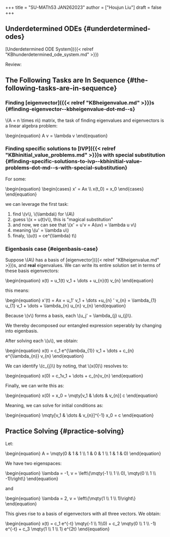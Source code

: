 +++
title = "SU-MATh53 JAN262023"
author = ["Houjun Liu"]
draft = false
+++

## Underdetermined ODEs {#underdetermined-odes}

[Underdetermined ODE System]({{< relref "KBhunderdetermined_ode_system.md" >}})

Review:


## The Following Tasks are In Sequence {#the-following-tasks-are-in-sequence}


### Finding [eigenvector]({{< relref "KBheigenvalue.md" >}})s {#finding-eigenvector--kbheigenvalue-dot-md--s}

\\(A = n \times n\\) matrix, the task of finding eigenvalues and eigenvectors is a linear algebra problem:

\begin{equation}
A v = \lambda v
\end{equation}


### Finding specific solutions to [IVP]({{< relref "KBhinitial_value_problems.md" >}})s with special substitution {#finding-specific-solutions-to-ivp--kbhinitial-value-problems-dot-md--s-with-special-substitution}

For some:

\begin{equation}
\begin{cases}
x'  = Ax \\\\
x(t\_0) = x\_0
\end{cases}
\end{equation}

we can leverage the first task:

1.  find \\(v\\), \\(\lambda\\) for \\(A\\)
2.  guess \\(x = u(t)v\\), this is "magical substitution"
3.  and now, we can see that \\(x' = u'v = A(uv) = \lambda u v\\)
4.  meaning \\(u' = \lambda u\\)
5.  finaly, \\(u(t) = ce^{\lambda} t\\)


### Eigenbasis case {#eigenbasis-case}

Suppose \\(A\\) has a basis of [eigenvector]({{< relref "KBheigenvalue.md" >}})s, and **real** eigenvalues. We can write its entire solution set in terms of these basis eigenvectors:

\begin{equation}
x(t) = u\_1(t) v\_1 + \dots + u\_{n}(t) v\_{n}
\end{equation}

this means:

\begin{equation}
x'(t) = Ax = u\_1' v\_1 + \dots +u\_{n} ' v\_{n} = \lambda\_{1} u\_{1} v\_1 + \dots + \lambda\_{n} u\_{n} v\_{n}
\end{equation}

Because \\(v\\) forms a basis, each \\(u\_j' = \lambda\_{j} u\_{j}\\).

We thereby decomposed our entangled expression seperably by changing into eigenbasis.

After solving each \\(u\\), we obtain:

\begin{equation}
x(t) = c\_1 e^{\lambda\_{1}} v\_1 + \dots  + c\_{n} e^{\lambda\_{n}} v\_{n}
\end{equation}

We can identify \\(c\_{j}\\) by noting, that \\(x(0)\\) resolves to:

\begin{equation}
x(0) = c\_1v\_1 + \dots + c\_{n}v\_{n}
\end{equation}

Finally, we can write this as:

\begin{equation}
x(0) = x\_0 = \mqty[v\_1 & \dots & v\_{n}] c
\end{equation}

Meaning, we can solve for initial conditions as:

\begin{equation}
\mqty[v\_1 & \dots & v\_{n}]^{-1} x\_0 = c
\end{equation}


## Practice Solving {#practice-solving}

Let:

\begin{equation}
A = \mqty(0 & 1 & 1 \\\ 1 & 0 & 1 \\\ 1 & 1 & 0)
\end{equation}

We have two eigenspaces:

\begin{equation}
\lambda = -1, v = \left\\{\mqty(-1 \\\ 1 \\\ 0), \mqty(0 \\\ 1 \\\ -1)\right\\}
\end{equation}

and

\begin{equation}
\lambda = 2, v = \left\\{\mqty(1 \\\ 1 \\\ 1)\right\\}
\end{equation}

This gives rise to a basis of eigenvectors with all three vectors. We obtain:

\begin{equation}
x(t) = c\_1 e^{-t} \mqty(-1 \\\ 1\\\0) + c\_2 \mqty(0 \\\ 1 \\\ -1) e^{-t} + c\_3 \mqty(1 \\\ 1 \\\ 1) e^{2t}
\end{equation}
